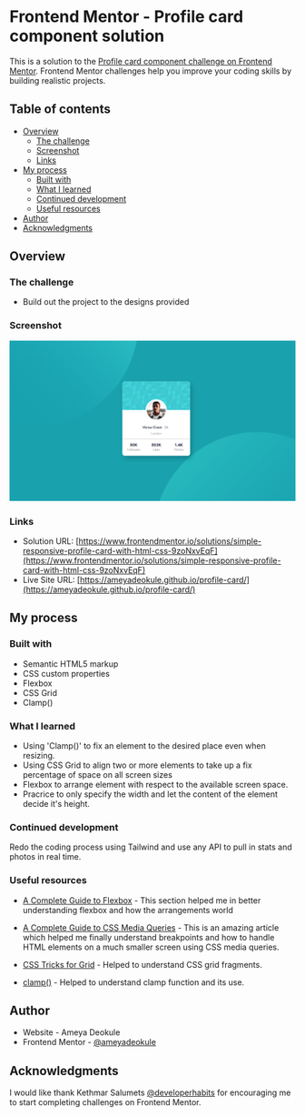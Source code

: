 # Frontend Mentor - Profile card component solution

This is a solution to the [Profile card component challenge on Frontend Mentor](https://www.frontendmentor.io/challenges/profile-card-component-cfArpWshJ). Frontend Mentor challenges help you improve your coding skills by building realistic projects.

## Table of contents

-   [Overview](#overview)
    -   [The challenge](#the-challenge)
    -   [Screenshot](#screenshot)
    -   [Links](#links)
-   [My process](#my-process)
    -   [Built with](#built-with)
    -   [What I learned](#what-i-learned)
    -   [Continued development](#continued-development)
    -   [Useful resources](#useful-resources)
-   [Author](#author)
-   [Acknowledgments](#acknowledgments)

## Overview

### The challenge

-   Build out the project to the designs provided

### Screenshot

![Screenshot](./screenshot.png)

### Links

-   Solution URL: [https://www.frontendmentor.io/solutions/simple-responsive-profile-card-with-html-css-9zoNxvEqF](https://www.frontendmentor.io/solutions/simple-responsive-profile-card-with-html-css-9zoNxvEqF)
-   Live Site URL: [https://ameyadeokule.github.io/profile-card/](https://ameyadeokule.github.io/profile-card/)

## My process

### Built with

-   Semantic HTML5 markup
-   CSS custom properties
-   Flexbox
-   CSS Grid
-   Clamp()

### What I learned

-   Using 'Clamp()' to fix an element to the desired place even when resizing.
-   Using CSS Grid to align two or more elements to take up a fix percentage of space on all screen sizes
-   Flexbox to arrange element with respect to the available screen space.
-   Pracrice to only specify the width and let the content of the element decide it's height.

### Continued development

Redo the coding process using Tailwind and use any API to pull in stats and photos in real time.

### Useful resources

-   [A Complete Guide to Flexbox](https://css-tricks.com/snippets/css/a-guide-to-flexbox/) - This section helped me in better understanding flexbox and how the arrangements world

-   [A Complete Guide to CSS Media Queries](https://css-tricks.com/a-complete-guide-to-css-media-queries/) - This is an amazing article which helped me finally understand breakpoints and how to handle HTML elements on a much smaller screen using CSS media queries.

-   [CSS Tricks for Grid](https://css-tricks.com/snippets/css/complete-guide-grid/) - Helped to understand CSS grid fragments.

-   [clamp()](<https://developer.mozilla.org/en-US/docs/Web/CSS/clamp()>) - Helped to understand clamp function and its use.

## Author

-   Website - Ameya Deokule
-   Frontend Mentor - [@ameyadeokule](https://www.frontendmentor.io/profile/ameyadeokule)

## Acknowledgments

I would like thank Kethmar Salumets [@developerhabits](https://twitter.com/developerHabits) for encouraging me to start completing challenges on Frontend Mentor.
